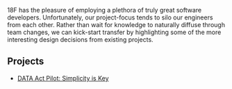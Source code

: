 18F has the pleasure of employing a plethora of truly great software
developers. Unfortunately, our project-focus tends to silo our engineers from
each other. Rather than wait for knowledge to naturally diffuse through team
changes, we can kick-start transfer by highlighting some of the more
interesting design decisions from existing projects.

## Projects

* [DATA Act Pilot: Simplicity is Key](/architecture-review/examples/data-act-pilot.md)
